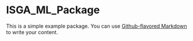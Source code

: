 # ISGA_ML_Package

This is a simple example package. You can use
[Github-flavored Markdown](https://guides.github.com/features/mastering-markdown/)
to write your content.
